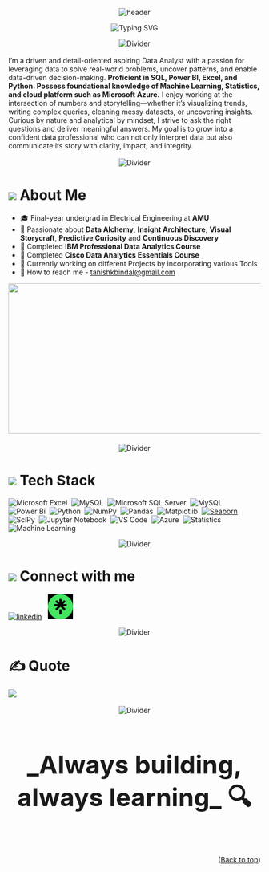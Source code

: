 <a name = "top"></a>
<div align="center">
  <img src="https://capsule-render.vercel.app/api?type=waving&color=8B5CF6&height=250&section=header&text=Hi%2C%20I'm%20Tanishk%20Bindal&fontSize=40&fontColor=ffffff&desc=Final-year%20Undergrad%20at%20Aligarh%20Muslim%20University%20(AMU)&descSize=20&descAlign=50&descAlignY=60&fontAlignY=38&animation=fadeIn" alt="header" />
</div>

<p align="center">
  <img src="https://readme-typing-svg.demolab.com?font=Fira+Code&weight=500&pause=1000&color=3BC2F2&center=true&vCenter=true&width=435&lines=Aspiring+Data+Analyst;Aspiring+Business+Analyst;Bridging+Data+and+Decisions;Data+Enthusiast;Lifelong+Learner" alt="Typing SVG" />
</p>

<div align="center">
  <img src="https://user-images.githubusercontent.com/73097560/115834477-dbab4500-a447-11eb-908a-139a6edaec5c.gif" alt="Divider">
</div><br>
I’m a driven and detail-oriented aspiring Data Analyst with a passion for leveraging data to solve real-world problems, uncover patterns, and enable data-driven decision-making. <b>Proficient in SQL, Power BI, Excel, and Python. Possess foundational knowledge of Machine Learning, Statistics, and cloud platform such as Microsoft Azure.</b> I enjoy working at the intersection of numbers and storytelling—whether it’s visualizing trends, writing complex queries, cleaning messy datasets, or uncovering insights. Curious by nature and analytical by mindset, I strive to ask the right questions and deliver meaningful answers. My goal is to grow into a confident data professional who can not only interpret data but also communicate its story with clarity, impact, and integrity.<br>
<div align="center"><br>
  <img src="https://user-images.githubusercontent.com/73097560/115834477-dbab4500-a447-11eb-908a-139a6edaec5c.gif" alt="Divider">
</div>

# <img src="https://media.giphy.com/media/hvRJCLFzcasrR4ia7z/giphy.gif" width="30"> About Me <br>



- 🎓 Final-year undergrad in Electrical Engineering at **AMU** <br>
- 🤖 Passionate about **Data Alchemy**, **Insight Architecture**,  **Visual Storycraft**, **Predictive Curiosity** and **Continuous Discovery**
- 💼 Completed **IBM Professional Data Analytics Course**<br>
- 💼 Completed **Cisco Data Analytics Essentials Course**<br>
- 🔬 Currently working on different Projects by incorporating various Tools<br>
- 💬 How to reach me - tanishkbindal@gmail.com<br>
<div align= "right">
 <img src="https://media.giphy.com/media/qgQUggAC3Pfv687qPC/giphy.gif"
   width= "600" height="300"/>
</div>
<div align="center"><br>
  <img src="https://user-images.githubusercontent.com/73097560/115834477-dbab4500-a447-11eb-908a-139a6edaec5c.gif" alt="Divider">
</div>

# <img src="https://media.giphy.com/media/WUlplcMpOCEmTGBtBW/giphy.gif" width="35"> Tech Stack 
![Microsoft Excel](https://img.shields.io/badge/Microsoft_Excel-217346?style=for-the-badge&logo=microsoft-excel&logoColor=white)&nbsp; 
![MySQL](https://img.shields.io/badge/sql-4479A1.svg?style=for-the-badge&logo=sql&logoColor=white)&nbsp; 
![Microsoft SQL Server](https://img.shields.io/badge/Microsoft%20SQL%20Server-CC2927?style=for-the-badge&logo=microsoft-sql-server&logoColor=white)&nbsp; 
![MySQL](https://img.shields.io/badge/MySQL-4479A1?style=for-the-badge&logo=mysql&logoColor=white)&nbsp; 
![Power Bi](https://img.shields.io/badge/power_bi-F2C811?style=for-the-badge&logo=powerbi&logoColor=black)&nbsp; 
![Python](https://img.shields.io/badge/python-3670A0?style=for-the-badge&logo=python&logoColor=ffdd54)&nbsp; 
![NumPy](https://img.shields.io/badge/numpy-%23013243.svg?style=for-the-badge&logo=numpy&logoColor=white)&nbsp; 
![Pandas](https://img.shields.io/badge/pandas-%23150458.svg?style=for-the-badge&logo=pandas&logoColor=white)&nbsp;
![Matplotlib](https://img.shields.io/badge/Matplotlib-%23ffffff.svg?style=for-the-badge&logo=Matplotlib&logoColor=black)&nbsp; 
[![Seaborn](https://img.shields.io/badge/Seaborn-3776AB?style=for-the-badge&logo=seaborn&logoColor=white)](https://seaborn.pydata.org/)&nbsp;
![SciPy](https://img.shields.io/badge/SciPy-%230C55A5.svg?style=for-the-badge&logo=scipy&logoColor=%white)&nbsp;
![Jupyter Notebook](https://img.shields.io/badge/jupyter-%23FA0F00.svg?style=for-the-badge&logo=jupyter&logoColor=white)&nbsp;
![VS Code](https://img.shields.io/badge/VS%20Code-007ACC?style=for-the-badge&logo=visual-studio-code&logoColor=white)&nbsp; 
![Azure](https://img.shields.io/badge/Azure-0078D4?style=for-the-badge&logo=microsoft-azure&logoColor=white)&nbsp;
![Statistics](https://img.shields.io/badge/Statistics-4B8BBE?style=for-the-badge&logo=graph&logoColor=white)&nbsp;
![Machine Learning](https://img.shields.io/badge/Machine%20Learning-0078D4?style=for-the-badge&logo=mlflow&logoColor=white)


<div align="center">
  <img src="https://user-images.githubusercontent.com/73097560/115834477-dbab4500-a447-11eb-908a-139a6edaec5c.gif" alt="Divider">
</div>

# <a href="https://gifyu.com/image/Zy2f"><img src="https://github.com/milaan9/milaan9/blob/main/Handshake.gif" width="50px"></a> Connect with me 
[<img src='https://upload.wikimedia.org/wikipedia/commons/c/ca/LinkedIn_logo_initials.png' alt='linkedin' height='50'>](https://www.linkedin.com/in/tanishk-bindal//) &nbsp;   [<img src='https://github.com/TanishkBindal/TanishkBindal/blob/main/WhatsApp%20Image%202025-07-09%20at%2018.00.40_e3665474.jpg?raw=true' alt='linktree' height='50'>](https://linktr.ee/tanishkbindal)

<div align="center">
  <img src="https://user-images.githubusercontent.com/73097560/115834477-dbab4500-a447-11eb-908a-139a6edaec5c.gif" alt="Divider">
</div>

# ✍️ Quote 
![](https://quotes-github-readme.vercel.app/api?type=horizontal&theme=tokyonight)

<div align="center">
  <img src="https://user-images.githubusercontent.com/73097560/115834477-dbab4500-a447-11eb-908a-139a6edaec5c.gif" alt="Divider">
</div>


<h4 align="center"
   style ="font-size:50px;
   font-weight:bold;">_Always building, always learning_ 🔍</h4>

<p align="right">(<a href="#top">Back to top</a>)</p>
</p> 


<!-- Proudly created with GPRM ( https://gprm.itsvg.in ) -->


